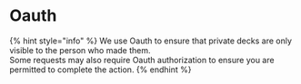 # Oauth

{% hint style="info" %}
We use Oauth to ensure that private decks are only visible to the person who made them.  
 Some requests may also require Oauth authorization to ensure you are permitted to complete the action.
{% endhint %}

